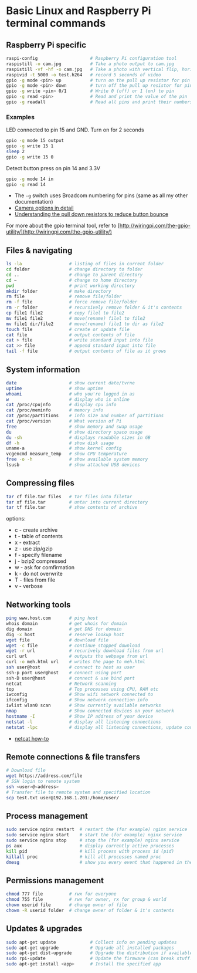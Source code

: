 # Basic Linux and Raspberry Pi terminal commands

## Raspberry Pi specific

```bash
raspi-config					# Raspberry Pi configuration tool
raspistill -o cam.jpg			# Take a photo output to cam.jpg
raspistill -vf -hf -o cam.jpg	# Take a photo with vertical flip, horizontal flip
raspivid -t 5000 -o test.h264	# record 5 seconds of video
gpio -g mode <pin> up 			# turn on the pull up resistor for pin
gpio -g mode <pin> down 		# turn off the pull up resistor for pin
gpio -g write <pin> 0/1			# Write 0 (off) or 1 (on) to pin
gpio -g read <pin>				# Read and print the value of the pin
gpio -g readall					# Read all pins and print their numbers
```

### Examples

LED connected to pin 15 and GND. Turn on for 2 seconds

```bash
gpio -g mode 15 output
gpio -g write 15 1
sleep 2
gpio -g write 15 0
```

Detect button press on pin 14 and 3.3V

```bash
gpio -g mode 14 in
gpio -g read 14
```

* The `-g` switch uses Broadcom numbering for pins (same as all my other documentation)
* [Camera options in detail](https://www.raspberrypi.org/documentation/raspbian/applications/camera.md)
* [Understanding the pull down resistors to reduce button bounce](https://grantwinney.com/using-pullup-and-pulldown-resistors-on-the-raspberry-pi/)

For more about the gpio terminal tool, refer to [http://wiringpi.com/the-gpio-utility/](http://wiringpi.com/the-gpio-utility/)

## Files & navigating

```bash
ls -la 					# listing of files in current folder 
cd folder 				# change directory to folder 
cd ..					# change to parent directory 
cd ~					# change to home directory 
pwd 					# print working directory 
mkdir folder			# make directory  
rm file 				# remove file/folder
rm -f file 				# force remove file/folder 
rm -r folder 			# recursively remove folder & it's contents 
cp file1 file2 			# copy filel to file2 
mv file1 file2 			# move(rename) filel to file2 
mv file1 dir/file2 		# move(rename) file1 to dir as file2 
touch file 				# create or update file 
cat file 				# output contents of file 
cat > file 				# write standard input into file 
cat >> file 			# append standard input into file 
tail -f file 			# output contents of file as it grows 
```

## System information

```bash
date					# show current date/tvrne 
uptime					# show uptime 
whoami					# who you're logged in as 
w 						# display who is online 
cat /proc/cpujnfo 		# display cpu info 
cat /proc/meminfo 		# memory info 
cat /proc/partitions	# info size and number of partitions
cat /proc/version		# What version of Pi
free 					# show memory and swap usage 
du 						# show directory spaco usage 
du -sh 					# displays readable sizes in GB 
df -h					# show disk usage 
uname-a 				# show kernel config 
vcgencmd measure_temp	# show CPU temperature
free -o -h 				# show available system memory
lsusb 					# show attached USB devices
```

## Compressing files

```bash
tar cf file.tar files 	# tar files into filetar 
tar xf file.tar 		# untar into current directory 
tar tf file.tar 		# show contents of archive 
```

options: 

* c - create archive 
* t - table of contents 
* x - extract 
* z - use zip/gzip 
* f - specify filename 
* j - bzip2 compressed
* w - ask for comfirmation
* k - do not overwrite
* T - files from file
* v - verbose

## Networking tools

```bash
ping www.host.com 		# ping host
whois domain 			# get whois for domain 
dig domain 				# get DNS for domain 
dig -x host 			# reserve lookup host 
wget file 				# download file 
wget -c file 			# continue stopped download 
wget -r url 			# recurively download files from url 
curl url 				# outputs tho webpage from url 
curl -o meh.html url	# writes the page to meh.html 
ssh user@host 			# connect to host as user 
ssh-p port user@host 	# connect using port 
ssh-D user@host 		# connect & use bind port 
netcat					# Network scanning 
top						# Top processes using CPU, RAM etc
iwconfig				# Show wifi network connected to
ifconfig				# Show network connection info
iwlist wlan0 scan		# Show currently available networks
nmap					# Show connected devices on your network
hostname -I 			# Show IP address of your device
netstat -l              # display all listening connections
netstat -lpc            # display all listening connections, update continuously
```

* [netcat how-to](https://www.sans.org/security-resources/sec560/netcat_cheat_sheet_v1.pdf)

## Remote connections & file transfers

```bash
# Download file
wget https://address.com/file
# SSH login to remote system
ssh <user>@<address>
# Transfer file to remote system and specified location
scp test.txt user@192.168.1.201:/home/user/     
```

## Process management

```bash
sudo service nginx restart  # restart the (for example) nginx service
sudo service nginx start    # start the (for example) nginx service
sudo service nginx stop     # stop the (for example) nginx service
ps aux   					# display currently active processes 
kill pid     				# kill process with process id (pid) 
killall proc     			# kill all processes named proc 
dmesg                       # show you every event that happened in the start sequence
```

## Permissions management

```bash
chmod 777 file 			# rwx for everyone
chmod 755 file			# rwx for owner, rx for group & world
chown userid file		# change owner of file
chown -R userid folder	# change owner of folder & it's contents
```

## Updates & upgrades

```bash
sudo apt-get update 			# Collect info on pending updates
sudo apt-get upgrade 			# Upgrade all installed packages
sudo apt-get dist-upgrade		# Upgrade the distribution if available
sudo rpi-update 				# Update the firmware (can break stuff!)
sudo apt-get install <app>      # Install the specified app
```
